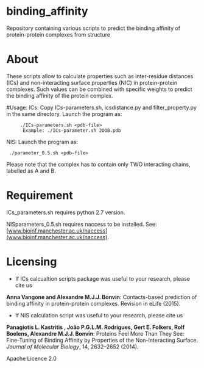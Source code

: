# binding_affinity
Repository containing various scripts to predict the binding affinity of protein-protein complexes from structure

# About
These scripts allow to calculate properties such as inter-residue distances (ICs) and non-interacting surface properties (NIC) in protein-protein complexes. Such values can be combined with specific weights to predict the binding affinity of the protein complex.

#Usage:
ICs: Copy ICs-parameters.sh, icsdistance.py and filter_property.py in the same directory.
     Launch the program as:

         ./ICs-parameters.sh <pdb-file>
          Example: ./ICs-parameter.sh 2OOB.pdb

NIS: Launch the program as:

     ./parameter_0.5.sh <pdb-file>

Please note that the complex has to contain only TWO interacting chains, labelled as A and B.

# Requirement
ICs_parameters.sh requires python 2.7 version.

NISparameters_0.5.sh requires naccess to be installed. See:[www.bioinf.manchester.ac.uk/naccess](www.bioinf.manchester.ac.uk/naccess).

# Licensing

- If ICs calcualtion scripts package was useful to your research, please cite us

**Anna Vangone and Alexandre M.J.J. Bonvin**: Contacts-based prediction of binding affinity in protein-protein complexes. Revision in eLife (2015).



- If NIS calculation script was useful to your research, please cite us

**Panagiotis L. Kastritis , João P.G.L.M. Rodrigues, Gert E. Folkers, Rolf Boelens, Alexandre M.J.J. Bonvin**: Proteins Feel More Than They See: Fine-Tuning of Binding Affinity by Properties of the Non-Interacting Surface. *Journal of Molecular Biology*, 14, 2632–2652 (2014). 

Apache Licence 2.0
